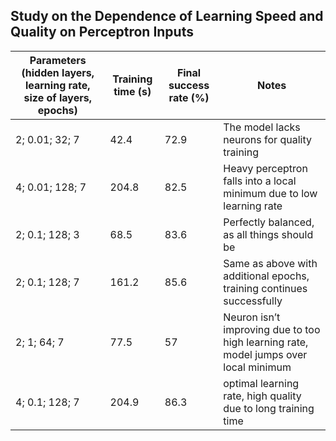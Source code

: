 ## Study on the Dependence of Learning Speed and Quality on Perceptron Inputs


| Parameters (hidden layers, learning rate, size of layers, epochs)                  | Training time (s) | Final success rate (%) | Notes |
|-------------------|---------|----------|--|
| 2; 0.01; 32; 7 | 42.4  | 72.9 | The model lacks neurons for quality training |
| 4; 0.01; 128; 7 | 204.8  | 82.5 | Heavy perceptron falls into a local minimum due to low learning rate  |
| 2; 0.1; 128; 3 | 68.5  | 83.6 | Perfectly balanced, as all things should be |
| 2; 0.1; 128; 7 | 161.2  | 85.6 | Same as above with additional epochs, training continues successfully |
| 2; 1; 64; 7 | 77.5  | 57 | Neuron isn’t improving due to too high learning rate, model jumps over local minimum  |
| 4; 0.1; 128; 7 | 204.9  | 86.3 | optimal learning rate, high quality due to long training time|
